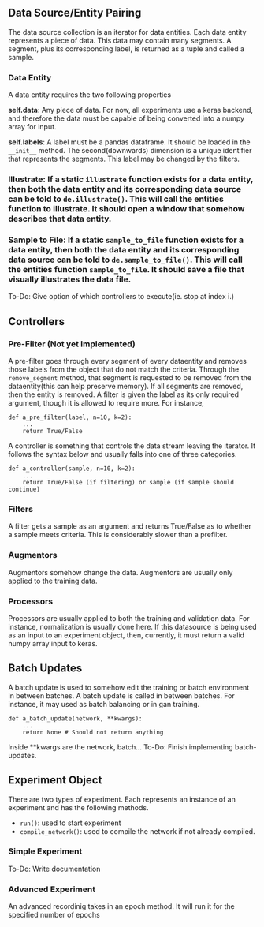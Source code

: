 ## Data Source/Entity Pairing

The data source collection is an iterator for data entities.
Each data entity represents a piece of data.
This data may contain many segments.
A segment, plus its corresponding label, is returned as a tuple and called a sample.

### Data Entity
A data entity requires the two following properties

**self.data**: Any piece of data. For now, all experiments use a keras backend, and therefore the data must be capable of being converted into a numpy array for input.

**self.labels**: A label must be a pandas dataframe. It should be loaded in the `__init__` method. The second(downwards) dimension is a unique identifier that represents the segments. This label may be changed by the filters.

### Illustrate: If a static `illustrate` function exists for a data entity, then both the data entity and its corresponding data source can be told to `de.illustrate()`. This will call the entities function to illustrate. It should open a window that somehow describes that data entity.

### Sample to File: If a static `sample_to_file` function exists for a data entity, then both the data entity and its corresponding data source can be told to `de.sample_to_file()`. This will call the entities function `sample_to_file`. It should save a file that visually illustrates the data file.

To-Do: Give option of which controllers to execute(ie. stop at index i.)


## Controllers


### Pre-Filter (Not yet Implemented)
A pre-filter goes through every segment of every dataentity and removes those labels from the object that do not match the criteria. Through the `remove_segment` method, that segment is requested to be removed from the dataentity(this can help preserve memory). If all segments are removed, then the entity is removed. A filter is given the label as its only required argument, though it is allowed to require more. For instance,
```
def a_pre_filter(label, n=10, k=2):
	...
	return True/False
```

A controller is something that controls the data stream leaving the iterator. It follows the syntax below and usually falls into one of three categories.
```
def a_controller(sample, n=10, k=2):
	...
	return True/False (if filtering) or sample (if sample should continue)
```

### Filters
A filter gets a sample as an argument and returns True/False as to whether a sample meets criteria. This is considerably slower than a prefilter.

### Augmentors
Augmentors somehow change the data. Augmentors are usually only applied to the training data. 

### Processors
Processors are usually applied to both the training and validation data. For instance, normalization is usually done here. If this datasource is being used as an input to an experiment object, then, currently, it must return a valid numpy array input to keras.


## Batch Updates
A batch update is used to somehow edit the training or batch environment in between batches. A batch update is called in between batches. For instance, it may used as batch balancing or in gan training.

```
def a_batch_update(network, **kwargs):
	...
	return None # Should not return anything
```

Inside **kwargs are the network, batch... To-Do: Finish implementing batch-updates.


## Experiment Object
There are two types of experiment. Each represents an instance of an experiment and has the following methods.

 - `run()`: used to start experiment
 - `compile_network()`: used to compile the network if not already compiled.

 ### Simple Experiment
 To-Do: Write documentation

### Advanced Experiment
An advanced recordinig takes in an epoch method. It will run it for the specified number of epochs